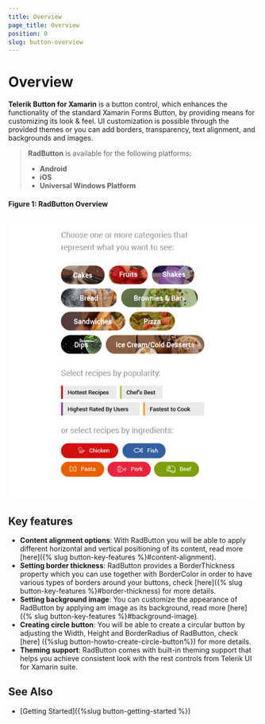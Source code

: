 ```yaml
---
title: Overview
page_title: Overview
position: 0
slug: button-overview
---
```


# Overview

**Telerik Button for Xamarin** is a button control, which enhances the functionality of the standard Xamarin Forms Button, by providing means for customizing its look &amp; feel. UI customization is possible through the provided themes or you can add borders,  transparency, text alignment, and backgrounds and images. 


> **RadButton** is available for the following platforms:
> 
> - **Android**
> - **iOS**
> - **Universal Windows Platform**

#### Figure 1: RadButton Overview
![Button Overview](images/button-overview.png "Button Overview")

## Key features

 * **Content alignment options**: With RadButton you will be able to apply different horizontal and vertical positioning of its content, read more [here]({% slug button-key-features %}#content-alignment).
 * **Setting border thickness**: RadButton provides a BorderThickness property which you can use together with BorderColor in order to have various types of borders around your buttons, check [here]({% slug button-key-features %}#border-thickness) for more details.
 * **Setting background image**: You can customize the appearance of RadButton by applying am image as its background, read more [here]({% slug button-key-features %}#background-image).
 * **Creating circle button**: You will be able to create a circular button by adjusting the Width, Height and BorderRadius of RadButton, check [here] ({%slug button-howto-create-circle-button%}) for more details.
 * **Theming support**: RadButton comes with built-in theming support that helps you achieve consistent look with the rest controls from Telerik UI for Xamarin suite.

## See Also

- [Getting Started]({%slug button-getting-started %})
